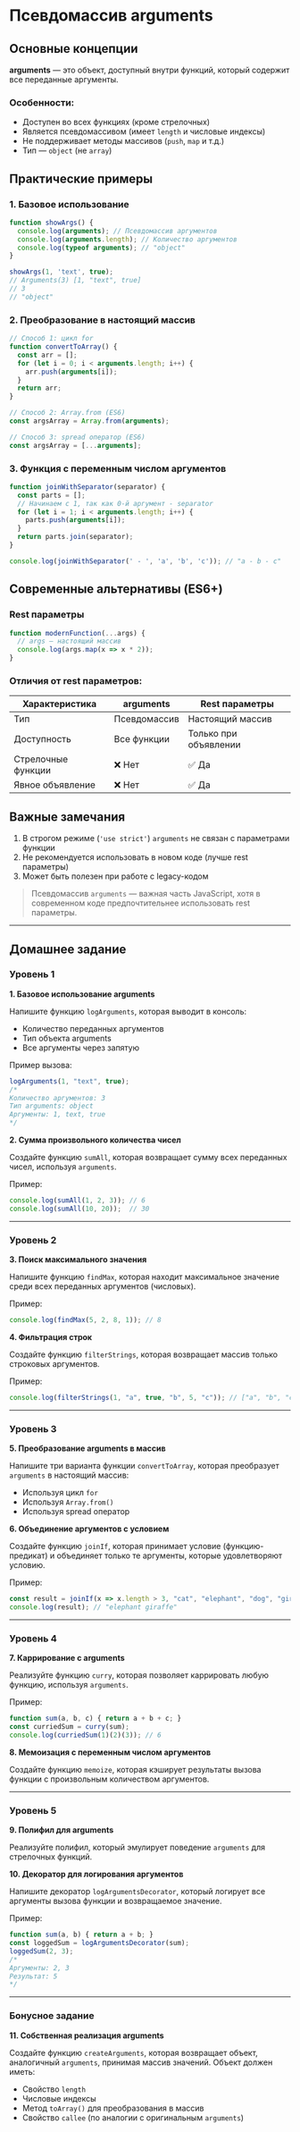 # Псевдомассив arguments

## Основные концепции

**arguments** — это объект, доступный внутри функций, который содержит все переданные аргументы.

### Особенности:
- Доступен во всех функциях (кроме стрелочных)
- Является псевдомассивом (имеет `length` и числовые индексы)
- Не поддерживает методы массивов (`push`, `map` и т.д.)
- Тип — `object` (не `array`)

## Практические примеры

### 1. Базовое использование

```javascript
function showArgs() {
  console.log(arguments); // Псевдомассив аргументов
  console.log(arguments.length); // Количество аргументов
  console.log(typeof arguments); // "object"
}

showArgs(1, 'text', true);
// Arguments(3) [1, "text", true]
// 3
// "object"
```

### 2. Преобразование в настоящий массив

```javascript
// Способ 1: цикл for
function convertToArray() {
  const arr = [];
  for (let i = 0; i < arguments.length; i++) {
    arr.push(arguments[i]);
  }
  return arr;
}

// Способ 2: Array.from (ES6)
const argsArray = Array.from(arguments);

// Способ 3: spread оператор (ES6)
const argsArray = [...arguments];
```

### 3. Функция с переменным числом аргументов

```javascript
function joinWithSeparator(separator) {
  const parts = [];
  // Начинаем с 1, так как 0-й аргумент - separator
  for (let i = 1; i < arguments.length; i++) {
    parts.push(arguments[i]);
  }
  return parts.join(separator);
}

console.log(joinWithSeparator(' - ', 'a', 'b', 'c')); // "a - b - c"
```

## Современные альтернативы (ES6+)

### Rest параметры

```javascript
function modernFunction(...args) {
  // args — настоящий массив
  console.log(args.map(x => x * 2));
}
```

### Отличия от rest параметров:

| Характеристика | arguments | Rest параметры |
|----------------|-----------|----------------|
| Тип | Псевдомассив | Настоящий массив |
| Доступность | Все функции | Только при объявлении |
| Стрелочные функции | ❌ Нет | ✅ Да |
| Явное объявление | ❌ Нет | ✅ Да |

## Важные замечания

1. В строгом режиме (`'use strict'`) `arguments` не связан с параметрами функции
2. Не рекомендуется использовать в новом коде (лучше rest параметры)
3. Может быть полезен при работе с legacy-кодом

> Псевдомассив `arguments` — важная часть JavaScript, хотя в современном коде предпочтительнее использовать rest параметры.

----

## Домашнее задание

### Уровень 1
**1. Базовое использование arguments**

Напишите функцию `logArguments`, которая выводит в консоль:
* Количество переданных аргументов
* Тип объекта arguments
* Все аргументы через запятую

Пример вызова:
```javascript
logArguments(1, "text", true);
/*
Количество аргументов: 3
Тип arguments: object
Аргументы: 1, text, true
*/
```

**2. Сумма произвольного количества чисел**

Создайте функцию `sumAll`, которая возвращает сумму всех переданных чисел, используя `arguments`.

Пример:
```javascript
console.log(sumAll(1, 2, 3)); // 6
console.log(sumAll(10, 20));  // 30
```

----

### Уровень 2
**3. Поиск максимального значения**

Напишите функцию `findMax`, которая находит максимальное значение среди всех переданных аргументов (числовых).

Пример:
```javascript
console.log(findMax(5, 2, 8, 1)); // 8
```

**4. Фильтрация строк**

Создайте функцию `filterStrings`, которая возвращает массив только строковых аргументов.

Пример:
```javascript
console.log(filterStrings(1, "a", true, "b", 5, "c")); // ["a", "b", "c"]
```

----

### Уровень 3
**5. Преобразование arguments в массив**

Напишите три варианта функции `convertToArray`, которая преобразует `arguments` в настоящий массив:
* Используя цикл `for`
* Используя `Array.from()`
* Используя spread оператор

**6. Объединение аргументов с условием**

Создайте функцию `joinIf`, которая принимает условие (функцию-предикат) и объединяет только те аргументы, которые удовлетворяют условию.

Пример:
```javascript
const result = joinIf(x => x.length > 3, "cat", "elephant", "dog", "giraffe");
console.log(result); // "elephant giraffe"
```

----

### Уровень 4
**7. Каррирование с arguments**

Реализуйте функцию `curry`, которая позволяет каррировать любую функцию, используя `arguments`.

Пример:
```javascript
function sum(a, b, c) { return a + b + c; }
const curriedSum = curry(sum);
console.log(curriedSum(1)(2)(3)); // 6
```

**8. Мемоизация с переменным числом аргументов**

Создайте функцию `memoize`, которая кэширует результаты вызова функции с произвольным количеством аргументов.

----

### Уровень 5
**9. Полифил для arguments**

Реализуйте полифил, который эмулирует поведение `arguments` для стрелочных функций.

**10. Декоратор для логирования аргументов**

Напишите декоратор `logArgumentsDecorator`, который логирует все аргументы вызова функции и возвращаемое значение.

Пример:
```javascript
function sum(a, b) { return a + b; }
const loggedSum = logArgumentsDecorator(sum);
loggedSum(2, 3);
/*
Аргументы: 2, 3
Результат: 5
*/
```

----

### Бонусное задание
**11. Собственная реализация arguments**

Создайте функцию `createArguments`, которая возвращает объект, аналогичный `arguments`, принимая массив значений. Объект должен иметь:
* Свойство `length`
* Числовые индексы
* Метод `toArray()` для преобразования в массив
* Свойство `callee` (по аналогии с оригинальным `arguments`)
